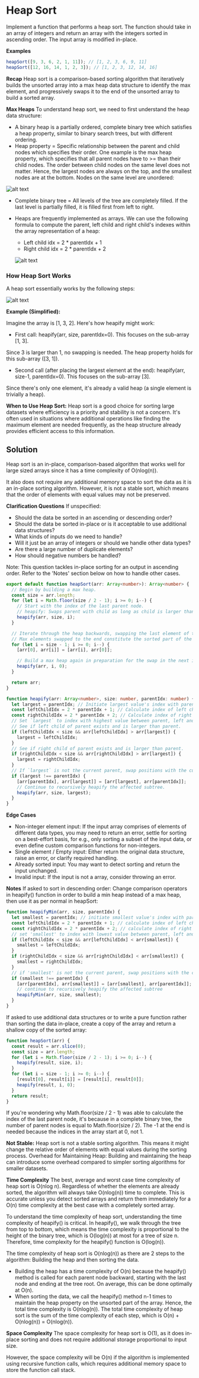 # Heap Sort

Implement a function that performs a heap sort. The function should take in an array of integers and return an array with the integers sorted in ascending order. The input array is modified in-place.

**Examples**

```javascript
heapSort([9, 3, 6, 2, 1, 11]); // [1, 2, 3, 6, 9, 11]
heapSort([12, 16, 14, 1, 2, 3]); // [1, 2, 3, 12, 14, 16]
```

**Recap**
Heap sort is a comparison-based sorting algorithm that iteratively builds the unsorted array into a max heap data structure to identify the max element, and progressively swaps it to the end of the unsorted array to build a sorted array.

**Max Heaps**
To understand heap sort, we need to first understand the heap data structure:

- A binary heap is a partially ordered, complete binary tree which satisfies a heap property, similar to binary search trees, but with different ordering.
- Heap property = Specific relationship between the parent and child nodes which specifies their order. One example is the max heap property, which specifies that all parent nodes have to >= than their child nodes. The order between child nodes on the same level does not matter. Hence, the largest nodes are always on the top, and the smallest nodes are at the bottom. Nodes on the same level are unordered:

![alt text](image.png)

- Complete binary tree = All levels of the tree are completely filled. If the last level is partially filled, it is filled first from left to right.
- Heaps are frequently implemented as arrays. We can use the following formula to compute the parent, left child and right child's indexes within the array representation of a heap:

  - Left child idx = 2 \* parentIdx + 1
  - Right child idx = 2 \* parentIdx + 2

  ![alt text](image-1.png)

### How Heap Sort Works

A heap sort essentially works by the following steps:

![alt text](image-2.png)

**Example (Simplified):**

Imagine the array is [1, 3, 2]. Here's how heapify might work:

- First call: heapify(arr, size, parentIdx=0). This focuses on the sub-array [1, 3].

Since 3 is larger than 1, no swapping is needed. The heap property holds for this sub-array ([3, 1]).

- Second call (after placing the largest element at the end): heapify(arr, size-1, parentIdx=0). This focuses on the sub-array [3].

Since there's only one element, it's already a valid heap (a single element is trivially a heap).

**When to Use Heap Sort:**
Heap sort is a good choice for sorting large datasets where efficiency is a priority and stability is not a concern.
It's often used in situations where additional operations like finding the maximum element are needed frequently, as the heap structure already provides efficient access to this information.

## Solution

Heap sort is an in-place, comparison-based algorithm that works well for large sized arrays since it has a time complexity of O(nlog(n)).

It also does not require any additional memory space to sort the data as it is an in-place sorting algorithm. However, it is not a stable sort, which means that the order of elements with equal values may not be preserved.

**Clarification Questions**
If unspecified:

- Should the data be sorted in an ascending or descending order?
- Should the data be sorted in-place or is it acceptable to use additional data structures?
- What kinds of inputs do we need to handle?
- Will it just be an array of integers or should we handle other data types?
- Are there a large number of duplicate elements?
- How should negative numbers be handled?

Note: This question tackles in-place sorting for an output in ascending order. Refer to the 'Notes' section below on how to handle other cases.

```typescript
export default function heapSort(arr: Array<number>): Array<number> {
  // Begin by building a max heap.
  const size = arr.length;
  for (let i = Math.floor(size / 2 - 1); i >= 0; i--) {
    // Start with the index of the last parent node.
    // heapify: Swaps parent with child as long as child is larger than parent.
    heapify(arr, size, i);
  }

  // Iterate through the heap backwards, swapping the last element of the heap with the max element (the root of a max heap).
  // Max elements swapped to the end constitute the sorted part of the array (ignored in the next iteration by "i--").
  for (let i = size - 1; i >= 0; i--) {
    [arr[0], arr[i]] = [arr[i], arr[0]];

    // Build a max heap again in preparation for the swap in the next iteration.
    heapify(arr, i, 0);
  }

  return arr;
}

function heapify(arr: Array<number>, size: number, parentIdx: number) {
  let largest = parentIdx; // Initiate largest value's index with parent index.
  const leftChildIdx = 2 * parentIdx + 1; // Calculate index of left child.
  const rightChildIdx = 2 * parentIdx + 2; // Calculate index of right child.
  // Set `largest` to index with highest value between parent, left and right child.
  // See if left child of parent exists and is larger than parent.
  if (leftChildIdx < size && arr[leftChildIdx] > arr[largest]) {
    largest = leftChildIdx;
  }
  // See if right child of parent exists and is larger than parent.
  if (rightChildIdx < size && arr[rightChildIdx] > arr[largest]) {
    largest = rightChildIdx;
  }
  // If `largest` is not the current parent, swap positions with the current parent.
  if (largest !== parentIdx) {
    [arr[parentIdx], arr[largest]] = [arr[largest], arr[parentIdx]];
    // Continue to recursively heapify the affected subtree.
    heapify(arr, size, largest);
  }
}
```

**Edge Cases**

- Non-integer element input: If the input array comprises of elements of different data types, you may need to return an error, settle for sorting on a best-effort basis, for e.g., only sorting a subset of the input data, or even define custom comparison functions for non-integers.
- Single element / Empty input: Either return the original data structure, raise an error, or clarify required handling.
- Already sorted input: You may want to detect sorting and return the input unchanged.
- Invalid input: If the input is not a array, consider throwing an error.

**Notes**
If asked to sort in descending order: Change comparison operators in heapify() function in order to build a min heap instead of a max heap, then use it as per normal in heapSort:

```typescript
function heapifyMin(arr, size, parentIdx) {
  let smallest = parentIdx; // initiate smallest value's index with parent index
  const leftChildIdx = 2 * parentIdx + 1; // calculate index of left child
  const rightChildIdx = 2 * parentIdx + 2; // calculate index of right child
  // set 'smallest' to index with lowest value between parent, left and right child
  if (leftChildIdx < size && arr[leftChildIdx] < arr[smallest]) {
    smallest = leftChildIdx;
  }
  if (rightChildIdx < size && arr[rightChildIdx] < arr[smallest]) {
    smallest = rightChildIdx;
  }
  // if 'smallest' is not the current parent, swap positions with the current parent
  if (smallest !== parentIdx) {
    [arr[parentIdx], arr[smallest]] = [arr[smallest], arr[parentIdx]];
    // continue to recursively heapify the affected subtree
    heapifyMin(arr, size, smallest);
  }
}
```

If asked to use additional data structures or to write a pure function rather than sorting the data in-place, create a copy of the array and return a shallow copy of the sorted array:

```typescript
function heapSort(arr) {
  const result = arr.slice(0);
  const size = arr.length;
  for (let i = Math.floor(size / 2 - 1); i >= 0; i--) {
    heapify(result, size, i);
  }
  for (let i = size - 1; i >= 0; i--) {
    [result[0], result[i]] = [result[i], result[0]];
    heapify(result, i, 0);
  }
  return result;
}
```

If you're wondering why Math.floor(size / 2 - 1) was able to calculate the index of the last parent node, it's because in a complete binary tree, the number of parent nodes is equal to Math.floor(size / 2). The -1 at the end is needed because the indices in the array start at 0, not 1.

**Not Stable:** Heap sort is not a stable sorting algorithm. This means it might change the relative order of elements with equal values during the sorting process.
Overhead for Maintaining Heap: Building and maintaining the heap can introduce some overhead compared to simpler sorting algorithms for smaller datasets.

**Time Complexity**
The best, average and worst case time complexity of heap sort is O(nlog n). Regardless of whether the elements are already sorted, the algorithm will always take O(nlog(n)) time to complete. This is accurate unless you detect sorted arrays and return them immediately for a O(n) time complexity at the best case with a completely sorted array.

To understand the time complexity of heap sort, understanding the time complexity of heapify() is critical. In heapify(), we walk through the tree from top to bottom, which means the time complexity is proportional to the height of the binary tree, which is O(log(n)) at most for a tree of size n. Therefore, time complexity for the heapify() function is O(log(n)).

The time complexity of heap sort is O(nlog(n)) as there are 2 steps to the algorithm: Building the heap and then sorting the data.

- Building the heap has a time complexity of O(n) because the heapify() method is called for each parent node backward, starting with the last node and ending at the tree root. On average, this can be done optimally at O(n).
- When sorting the data, we call the heapify() method n-1 times to maintain the heap property on the unsorted part of the array. Hence, the total time complexity is O(nlog(n)).
  The total time complexity of heap sort is the sum of the time complexity of each step, which is O(n) + O(nlog(n)) = O(nlog(n)).

**Space Complexity**
The space complexity for heap sort is O(1), as it does in-place sorting and does not require additional storage proportional to input size.

However, the space complexity will be O(n) if the algorithm is implemented using recursive function calls, which requires additional memory space to store the function call stack.
